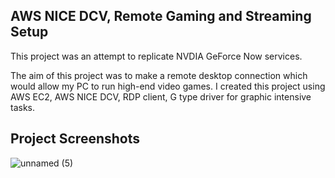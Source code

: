 ## AWS NICE DCV, Remote Gaming and Streaming Setup

This project was an attempt to replicate NVDIA GeForce Now services. 

The aim of this project was to make a remote desktop connection which would allow my PC to run high-end video games. I created this project using AWS EC2, AWS NICE DCV, RDP client, G type driver for graphic intensive tasks.

## Project Screenshots

![unnamed (5)](https://github.com/user-attachments/assets/dd329e06-dc8f-47d7-ba61-4d66b7b53121)

